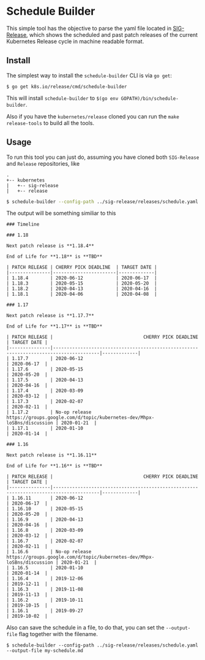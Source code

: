 # Schedule Builder

This simple tool has the objective to parse the yaml file located in [SIG-Release](https://github.com/kubernetes/sig-release/blob/master/releases/), which shows the scheduled and past patch releases of the current Kubernetes Release cycle in machine readable format.

## Install

The simplest way to install the `schedule-builder` CLI is via `go get`:

```
$ go get k8s.io/release/cmd/schedule-builder
```

This will install `schedule-builder` to `$(go env GOPATH)/bin/schedule-builder`.

Also if you have the `kubernetes/release` cloned you can run the `make release-tools` to build all the tools.

## Usage

To run this tool you can just do, assuming you have cloned both `SIG-Release` and `Release` repositories, like

```
.
+-- kubernetes
|   +-- sig-release
|   +-- release
```

```bash
$ schedule-builder --config-path ../sig-release/releases/schedule.yaml
```

The output will be something similiar to this

```
### Timeline

### 1.18

Next patch release is **1.18.4**

End of Life for **1.18** is **TBD**

| PATCH RELEASE | CHERRY PICK DEADLINE  | TARGET DATE |
|---------------|-----------------------|-------------|
| 1.18.4        | 2020-06-12            | 2020-06-17  |
| 1.18.3        | 2020-05-15            | 2020-05-20  |
| 1.18.2        | 2020-04-13            | 2020-04-16  |
| 1.18.1        | 2020-04-06            | 2020-04-08  |

### 1.17

Next patch release is **1.17.7**

End of Life for **1.17** is **TBD**

| PATCH RELEASE |                                 CHERRY PICK DEADLINE                                  | TARGET DATE |
|---------------|---------------------------------------------------------------------------------------|-------------|
| 1.17.7        | 2020-06-12                                                                            | 2020-06-17  |
| 1.17.6        | 2020-05-15                                                                            | 2020-05-20  |
| 1.17.5        | 2020-04-13                                                                            | 2020-04-16  |
| 1.17.4        | 2020-03-09                                                                            | 2020-03-12  |
| 1.17.3        | 2020-02-07                                                                            | 2020-02-11  |
| 1.17.2        | No-op release https://groups.google.com/d/topic/kubernetes-dev/Mhpx-loSBns/discussion | 2020-01-21  |
| 1.17.1        | 2020-01-10                                                                            | 2020-01-14  |

### 1.16

Next patch release is **1.16.11**

End of Life for **1.16** is **TBD**

| PATCH RELEASE |                                 CHERRY PICK DEADLINE                                  | TARGET DATE |
|---------------|---------------------------------------------------------------------------------------|-------------|
| 1.16.11       | 2020-06-12                                                                            | 2020-06-17  |
| 1.16.10       | 2020-05-15                                                                            | 2020-05-20  |
| 1.16.9        | 2020-04-13                                                                            | 2020-04-16  |
| 1.16.8        | 2020-03-09                                                                            | 2020-03-12  |
| 1.16.7        | 2020-02-07                                                                            | 2020-02-11  |
| 1.16.6        | No-op release https://groups.google.com/d/topic/kubernetes-dev/Mhpx-loSBns/discussion | 2020-01-21  |
| 1.16.5        | 2020-01-10                                                                            | 2020-01-14  |
| 1.16.4        | 2019-12-06                                                                            | 2019-12-11  |
| 1.16.3        | 2019-11-08                                                                            | 2019-11-13  |
| 1.16.2        | 2019-10-11                                                                            | 2019-10-15  |
| 1.16.1        | 2019-09-27                                                                            | 2019-10-02  |
```

Also can save the schedule in a file, to do that, you can set the `--output-file` flag together with the filename.

```
$ schedule-builder --config-path ../sig-release/releases/schedule.yaml --output-file my-schedule.md
```
